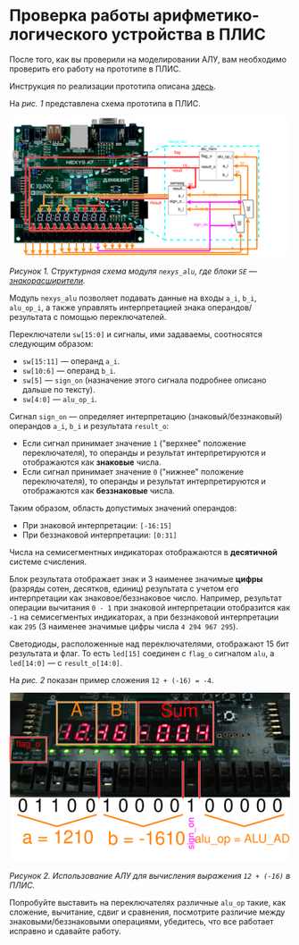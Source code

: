 # Проверка работы арифметико-логического устройства в ПЛИС

После того, как вы проверили на моделировании АЛУ, вам необходимо проверить его работу на прототипе в ПЛИС.

Инструкция по реализации прототипа описана [здесь](../../../Vivado%20Basics/How%20to%20program%20an%20fpga%20board.md).

На _рис. 1_ представлена схема прототипа в ПЛИС.

![../../../.pic/Labs/board%20files/nexys_alu_structure.drawio.svg](../../../.pic/Labs/board%20files/nexys_alu_structure.drawio.svg)

_Рисунок 1. Структурная схема модуля `nexys_alu`, где блоки `SE` — [знакорасширители](https://ru.wikipedia.org/wiki/Дополнительный_код#Расширение_знака)._

Модуль `nexys_alu` позволяет подавать данные на входы `a_i`, `b_i`, `alu_op_i`, а также управлять интерпретацией знака операндов/результата с помощью переключателей.

Переключатели `sw[15:0]` и сигналы, ими задаваемы, соотносятся следующим образом:
-   `sw[15:11]` — операнд `a_i`.
-   `sw[10:6]` — операнд `b_i`.
-   `sw[5]` — `sign_on` (назначение этого сигнала подробнее описано дальше по тексту).
-   `sw[4:0]` — `alu_op_i`.

Сигнал `sign_on` — определяет интерпретацию (знаковый/беззнаковый) операндов `a_i`, `b_i` и результата `result_o`:
-   Если сигнал принимает значение `1` ("верхнее" положение переключателя), то операнды и результат интерпретируются и отображаются как **знаковые** числа.
-   Если сигнал принимает значение `0` ("нижнее" положение переключателя), то операнды и результат интерпретируются и отображаются как **беззнаковые** числа.

Таким образом, область допустимых значений операндов:
-   При знаковой интерпретации: `[-16:15]`
-   При беззнаковой интерпретации: `[0:31]`

Числа на семисегментных индикаторах отображаются в **десятичной** системе счисления.

Блок результата отображает знак и 3 наименее значимые **цифры** (разряды сотен, десятков, единиц) результата с учетом его интерпретации как знаковое/беззнаковое число. Например, результат операции вычитания `0 - 1` при знаковой интерпретации отобразится как `-1` на семисегментых индикаторах, а при беззнаковой интерпретации как `295` (3 наименее значимые цифры числа `4 294 967 295`).

Светодиоды, расположенные над переключателями, отображают 15 бит результата и флаг. То есть `led[15]` соединен с `flag_o` сигналом `alu`, а `led[14:0]` — с `result_o[14:0]`.

На _рис. 2_ показан пример сложения `12 + (-16) = -4`.

![../../../.pic/Labs/board%20files/nexys_alu_12_plus_minus_16.drawio.svg](../../../.pic/Labs/board%20files/nexys_alu_12_plus_minus_16.drawio.svg)

_Рисунок 2. Использование АЛУ для вычисления выражения `12 + (-16)` в ПЛИС._

Попробуйте выставить на переключателях различные `alu_op` такие, как сложение, вычитание, сдвиг и сравнения, посмотрите различие между знаковыми/беззнаковыми операциями, убедитесь, что все работает исправно и сдавайте работу.
